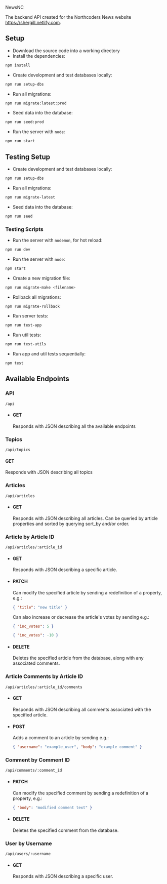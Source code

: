 NewsNC

The backend API created for the Northcoders News website https://shergill.netlify.com.

## Setup

- Download the source code into a working directory
- Install the dependencies:

```bash
npm install
```

- Create development and test databases locally:

```bash
npm run setup-dbs
```

- Run all migrations:

```bash
npm run migrate:latest:prod
```

- Seed data into the database:

```bash
npm run seed:prod
```

- Run the server with `node`:

```bash
npm run start
```

## Testing Setup

- Create development and test databases locally:

```bash
npm run setup-dbs
```

- Run all migrations:

```bash
npm run migrate-latest
```

- Seed data into the database:

```bash
npm run seed
```

### Testing Scripts

- Run the server with `nodemon`, for hot reload:

```bash
npm run dev
```

- Run the server with `node`:

```bash
npm start
```

- Create a new migration file:

```bash
npm run migrate-make <filename>
```

- Rollback all migrations:

```bash
npm run migrate-rollback
```

- Run server tests:

```bash
npm run test-app
```

- Run util tests:

```bash
npm run test-utils
```

- Run app and util tests sequentially:

```bash
npm test
```

## Available Endpoints

### API

```
/api
```

- #### GET

  Responds with JSON describing all the available endpoints

### Topics

```
/api/topics
```

#### GET

Responds with JSON describing all topics

### Articles

```
/api/articles
```

- #### GET

  Responds with JSON describing all articles. Can be queried by article properties and sorted by querying sort_by and/or order.

### Article by Article ID

```
/api/articles/:article_id
```

- #### GET

  Responds with JSON describing a specific article.

- #### PATCH

  Can modify the specified article by sending a redefinition of a property, e.g.:

  ```json
  { "title": "new title" }
  ```

  Can also increase or decrease the article's votes by sending e.g.:

  ```json
  { "inc_votes": 5 }
  ```

  ```json
  { "inc_votes": -10 }
  ```

- #### DELETE

  Deletes the specified article from the database, along with any associated comments.

### Article Comments by Article ID

```
/api/articles/:article_id/comments
```

- #### GET

  Responds with JSON describing all comments associated with the specified article.

- #### POST

  Adds a comment to an article by sending e.g.:

  ```json
  { "username": "example_user", "body": "example comment" }
  ```

### Comment by Comment ID

```
/api/comments/:comment_id
```

- #### PATCH

  Can modify the specified comment by sending a redefinition of a property, e.g.:

  ```json
  { "body": "modified comment text" }
  ```

- #### DELETE

  Deletes the specified comment from the database.

### User by Username

```
/api/users/:username
```

- #### GET

  Responds with JSON describing a specific user.
